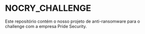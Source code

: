 # NOCRY_CHALLENGE
Este repositório contém o nosso projeto de anti-ransomware para o challenge com a empresa Pride Security.
